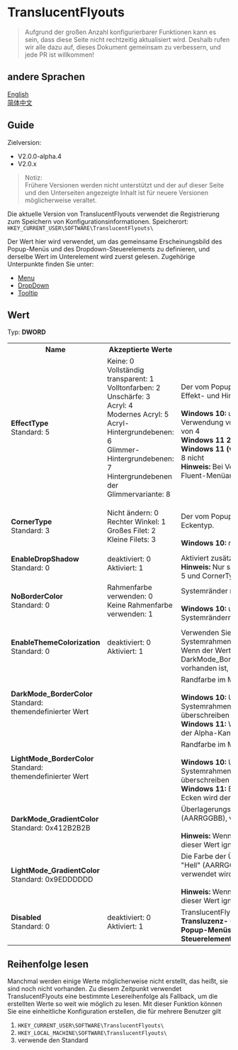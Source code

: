 # TranslucentFlyouts
> Aufgrund der großen Anzahl konfigurierbarer Funktionen kann es sein, dass diese Seite nicht rechtzeitig aktualisiert wird.
Deshalb rufen wir alle dazu auf, dieses Dokument gemeinsam zu verbessern, und jede PR ist willkommen!
## andere Sprachen
[English](../en-us/CONFIG.md)   
[简体中文](../zh-cn/CONFIG.md)   
## Guide
Zielversion:
- V2.0.0-alpha.4
- V2.0.x
> Notiz:   
> Frühere Versionen werden nicht unterstützt und der auf dieser Seite und den Unterseiten angezeigte Inhalt ist für neuere Versionen möglicherweise veraltet.  

Die aktuelle Version von TranslucentFlyouts verwendet die Registrierung zum Speichern von Konfigurationsinformationen.
Speicherort: `HKEY_CURRENT_USER\SOFTWARE\TranslucentFlyouts\`

Der Wert hier wird verwendet, um das gemeinsame Erscheinungsbild des Popup-Menüs und des Dropdown-Steuerelements zu definieren, und derselbe Wert im Unterelement wird zuerst gelesen.
Zugehörige Unterpunkte finden Sie unter:

- [Menu](./Menu/CONFIG.md)  
- [DropDown](./DropDown/CONFIG.md)  
- [Tooltip](./Tooltip/CONFIG.md)  

## Wert
Typ: <b>DWORD</b>
<table>

<tr>
<th>Name</th>
<th>Akzeptierte Werte</th>
<th>Beschreibung</th>
</tr>

<tr>
<td width="10%">
<dl>
<dt><b>EffectType</b></dt>
<dt>Standard: 5</dt>
</dl>
</td>
<td width="20%">
<dl>
<dt>Keine: 0</dt>
<dt>Vollständig transparent: 1</dt>
<dt>Volltonfarben: 2</dt>
<dt>Unschärfe: 3</dt>
<dt>Acryl: 4</dt>
<dt>Modernes Acryl: 5</dt>
<dt>Acryl-Hintergrundebenen: 6</dt>
<dt>Glimmer-Hintergrundebenen: 7</dt>
<dt>Hintergrundebenen der Glimmervariante: 8</dt>
</dl>
</td>
<td width="30%">
<dt> Der vom Popup-Steuerelement verwendete Effekt- und Hintergrundtyp. </dt>
<br>
<dt><b>Windows 10: </b> unterstützt 6, 7, 8 nicht, die Verwendung von 5 entspricht der Verwendung von 4</dt>
<dt><b>Windows 11 22H2+: </b>2, 3 nicht unterstützt</dt>
<b>Windows 11 (vor Build 22000): </b> unterstützt 6, 8 nicht
<dt><b>Hinweis: </b>Bei Verwendung von 6, 7, 8 wird die Fluent-Menüanimation nicht korrekt gerendert</dt>
</td>
</tr>

<tr>
<td width="10%">
<dl>
<dt><b>CornerType</b></dt>
<dt>Standard: 3</dt>
</dl>
</td>
<td width="20%">
<dl>
<dt>Nicht ändern: 0</dt>
<dt>Rechter Winkel: 1</dt>
<dt>Großes Filet: 2</dt>
<dt>Kleine Filets: 3</dt>
</dl>
</td>
<td width="30%">
<dt> Der vom Popup-Steuerelement verwendete Eckentyp. </dt>
<br>
<dt><b>Windows 10: </b>nicht unterstützt</dt>
</td>
</tr>

<tr>
<td width="10%">
<dl>
<dt><b>EnableDropShadow</b></dt>
<dt>Standard: 0</dt>
</dl>
</td>
<td width="20%">
<dl>
<dt>deaktiviert: 0</dt>
<dt>Aktiviert: 1</dt>
</dl>
</td>
<td width="30%">
<dt> Aktiviert zusätzliche Ränder mit Schatten. </dt>
<b>Hinweis:</b> Nur sichtbar, wenn EffectType 4 oder 5 und CornerType 1 ist
</td>
</tr>

<tr>
<td width="10%">
<dl>
<dt><b>NoBorderColor</b></dt>
<dt>Standard: 0</dt>
</dl>
</td>
<td width="20%">
<dl>
<dt>Rahmenfarbe verwenden: 0</dt>
<dt>Keine Rahmenfarbe verwenden: 1</dt>
</dl>
</td>
<td width="30%">
<dt> Systemränder nicht rendern. </dt>
<br>
<b>Windows 10: </b> unterstützt nur das Entfernen von Systemrändern für Popup-Menüs
</td>
</tr>

<tr>
<td width="10%">
<dl>
<dt><b>EnableThemeColorization</b></dt>
<dt>Standard: 0</dt>
</dl>
</td>
<td width="20%">
<dl>
<dt>deaktiviert: 0</dt>
<dt>Aktiviert: 1</dt>
</dl>
</td>
<td width="30%">
<dt>Verwenden Sie Ihre aktuelle Designfarbe als Systemrahmenfarbe</dt>
<dt>Wenn der Wert DarkMode_BorderColor/LightMode_BorderColor vorhanden ist, wird diese Option ignoriert</dt>
</td>
</tr>

<tr>
<td width="10%">
<dl>
<dt><b>DarkMode_BorderColor</b></dt>
<dt>Standard: themendefinierter Wert</dt>
</dl>
</td>
<td width="20%">
<dl>
</dl>
</td>
<td width="30%">
<dt> Randfarbe im Modus "Dunkel" (AARRGGBB). </dt>
<br>
<dt><b>Windows 10: </b>Unterstützt nur Systemrahmenfarben, die Popup-Menüs überschreiben</dt>
<dt><b>Windows 11: </b>Wenn CornerType nicht 1 ist, wird der Alpha-Kanal immer ignoriert</dt>
</td>
</tr>

<tr>
<td width="10%">
<dl>
<dt><b>LightMode_BorderColor</b></dt>
<dt>Standard: themendefinierter Wert</dt>
</dl>
</td>
<td width="20%">
<dl>
</dl>
</td>
<td width="30%">
<dt> Randfarbe im Modus "Hell" (AARRGGBB). </dt>
<br>
<dt><b>Windows 10: </b>Unterstützt nur Systemrahmenfarben, die Popup-Menüs überschreiben</dt>
<dt><b>Windows 11: </b>Bei Verwendung abgerundeter Ecken wird der Alphakanal immer ignoriert</dt>
</td>
</tr>

<tr>
<td width="10%">
<dl>
<dt><b>DarkMode_GradientColor</b></dt>
<dt>Standard: 0x412B2B2B</dt>
</dl>
</td>
<td width="20%">
<dl>
</dl>
</td>
<td width="30%">
<dt> Überlagerungsfarbe im Dunkelmodus (AARRGGBB), verwendet von EffectType. </dt>
<br>
<b>Hinweis:</b> Wenn EffectType 6, 7, 8 ist, wird dieser Wert ignoriert
</td>
</tr>

<tr>
<td width="10%">
<dl>
<dt><b>LightMode_GradientColor</b></dt>
<dt>Standard: 0x9EDDDDDD</dt>
</dl>
</td>
<td width="20%">
<dl>
</dl>
</td>
<td width="30%">
<dt>Die Farbe der Überlagerungsfarbe im Modus "Hell" (AARRGGBB), die von EffectType verwendet wird. </dt>
<br>
<b>Hinweis:</b> Wenn EffectType 6, 7, 8 ist, wird dieser Wert ignoriert
</td>
</tr>

<tr>
<td width="10%">
<dl>
<dt><b>Disabled</b></dt>
<dt>Standard: 0</dt>
</dl>
</td>
<td width="20%">
<dl>
<dt>deaktiviert: 0</dt>
<dt>Aktiviert: 1</dt>
</dl>
</td>
<td width="30%">
<dt>TranslucentFlyouts deaktivieren. </dt>
<b>Transluzenz- und Animationseffekte für Popup-Menüs und Dropdown-Steuerelemente verschwinden. </b>
</td>
</tr>

</table>

## Reihenfolge lesen
Manchmal werden einige Werte möglicherweise nicht erstellt, das heißt, sie sind noch nicht vorhanden. Zu diesem Zeitpunkt verwendet TranslucentFlyouts eine bestimmte Lesereihenfolge als Fallback, um die erstellten Werte so weit wie möglich zu lesen.
Mit dieser Funktion können Sie eine einheitliche Konfiguration erstellen, die für mehrere Benutzer gilt
1. `HKEY_CURRENT_USER\SOFTWARE\TranslucentFlyouts\` 
2. `HKEY_LOCAL_MACHINE\SOFTWARE\TranslucentFlyouts\`
3. verwende den Standard